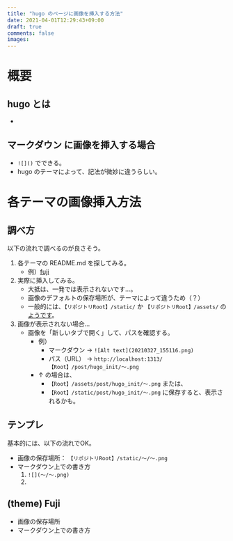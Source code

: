 ```yaml
---
title: "hugo のページに画像を挿入する方法"
date: 2021-04-01T12:29:43+09:00
draft: true
comments: false
images:
---
```


# 概要
## hugo とは
- 

## マークダウン に画像を挿入する場合
- `![]()` でできる。
- hugo のテーマによって、記法が微妙に違うらしい。


# 各テーマの画像挿入方法
## 調べ方
以下の流れで調べるのが良さそう。
1. 各テーマの README.md を探してみる。
    - 例）[fuji](https://themes.gohugo.io/hugo-theme-fuji/#-image-zoom-and-lazyload-settings)
2. 実際に挿入してみる。
    - 大抵は、一発では表示されないです...。
    - 画像のデフォルトの保存場所が、テーマによって違うため（？）
    - 一般的には、`【リポジトリRoot】/static/` か `【リポジトリRoot】/assets/` の[ようです](https://mertbakir.gitlab.io/hugo/image-processing-in-hugo/)。
3. 画像が表示されない場合...
    - 画像を「新しいタブで開く」して、パスを確認する。
      - 例） 
        - マークダウン → `![Alt text](20210327_155116.png)`
        - パス（URL） → `http://localhost:1313/【Root】/post/hugo_init/〜.png`
      - ↑ の場合は、
        - `【Root】/assets/post/hugo_init/〜.png` または、
        - `【Root】/static/post/hugo_init/〜.png` 
          に保存すると、表示されるかも。


## テンプレ
基本的には、以下の流れでOK。
- 画像の保存場所： `【リポジトリRoot】/static/〜/〜.png`
- マークダウン上での書き方
  1. `![](〜/〜.png)`
  2. 

## (theme) Fuji
- 画像の保存場所
- マークダウン上での書き方

